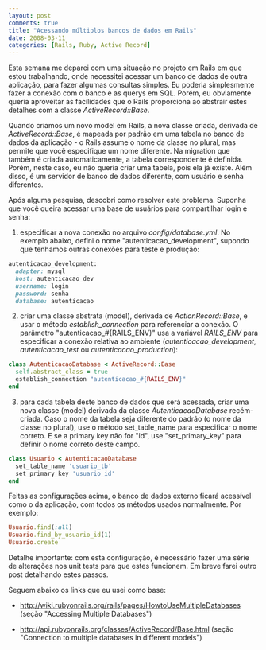 ```yaml
---
layout: post
comments: true
title: "Acessando múltiplos bancos de dados em Rails"
date: 2008-03-11
categories: [Rails, Ruby, Active Record]
---
```

Esta semana me deparei com uma situação no projeto em Rails em que estou trabalhando, onde necessitei acessar um banco de dados de outra aplicação, para fazer algumas consultas simples. Eu poderia simplesmente fazer a conexão com o banco e as querys em SQL. Porém, eu obviamente queria aproveitar as facilidades que o Rails proporciona ao abstrair estes detalhes com a classe _ActiveRecord::Base_.

Quando criamos um novo model em Rails, a nova classe criada, derivada de _ActiveRecord::Base_, é mapeada por padrão em uma tabela no banco de dados da aplicação - o Rails assume o nome da classe no plural, mas permite que você especifique um nome diferente. Na migration que também é criada automaticamente, a tabela correspondente é definida. Porém, neste caso, eu não queria criar uma tabela, pois ela já existe. Além disso, é um servidor de banco de dados diferente, com usuário e senha diferentes.

Após alguma pesquisa, descobri como resolver este problema. Suponha que você queira acessar uma base de usuários para compartilhar login e senha:

1. especificar a nova conexão no arquivo _config/database.yml_. No exemplo abaixo, defini o nome "autenticacao_development", supondo que tenhamos outras conexões para teste e produção:

```ruby
autenticacao_development:
  adapter: mysql
  host: autenticacao_dev
  username: login
  password: senha
  database: autenticacao
```

2. criar uma classe abstrata (model), derivada de _ActionRecord::Base_, e usar o método _establish_connection_ para referenciar a conexão. O parâmetro "autenticacao\_#{RAILS_ENV}" usa a variável _RAILS_ENV_ para especificar a conexão relativa ao ambiente (_autenticacao_development_, _autenticacao_test_ ou _autenticacao_production_):

```ruby
class AutenticacaoDatabase < ActiveRecord::Base
  self.abstract_class = true
  establish_connection "autenticacao_#{RAILS_ENV}"
end
```

3. para cada tabela deste banco de dados que será acessada, criar uma nova classe (model) derivada da classe _AutenticacaoDatabase_ recém-criada. Caso o nome da tabela seja diferente do padrão (o nome da classe no plural), use o método set_table_name para especificar o nome correto. E se a primary key não for "id", use "set_primary_key" para definir o nome correto deste campo.

```ruby
class Usuario < AutenticacaoDatabase
  set_table_name 'usuario_tb'
  set_primary_key 'usuario_id'
end
```

Feitas as configurações acima, o banco de dados externo ficará acessível como o da aplicação, com todos os métodos usados normalmente. Por exemplo:

```ruby
Usuario.find(:all)
Usuario.find_by_usuario_id(1)
Usuario.create
```

Detalhe importante: com esta configuração, é necessário fazer uma série de alterações nos unit tests para que estes funcionem. Em breve farei outro post detalhando estes passos.

Seguem abaixo os links que eu usei como base:

- <http://wiki.rubyonrails.org/rails/pages/HowtoUseMultipleDatabases> (seção "Accessing Multiple Databases")

- <http://api.rubyonrails.org/classes/ActiveRecord/Base.html> (seção "Connection to multiple databases in different models")
